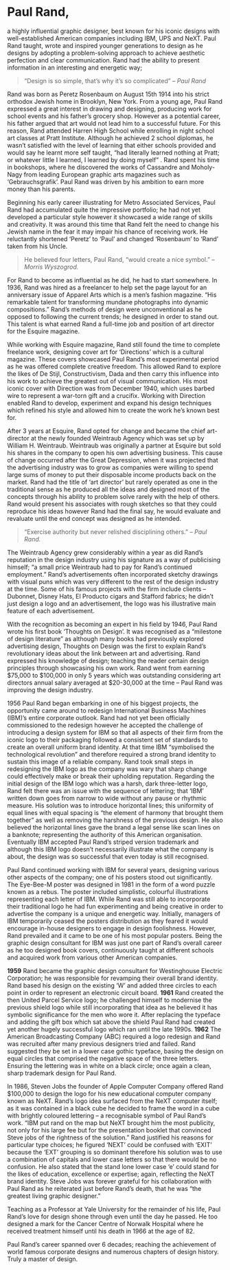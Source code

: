 # Paul Rand, 
a highly influential graphic designer, best known for his iconic designs with well-established American companies including IBM, UPS and NeXT. Paul Rand taught, wrote and inspired younger generations to design as he designs by adopting a problem-solving approach to achieve aesthetic perfection and clear communication. Rand had the ability to present information in an interesting and energetic way;
> “Design is so simple, that’s why it’s so complicated” – <cite>Paul Rand</cite>

Rand was born as Peretz Rosenbaum on August 15th 1914 into his strict orthodox Jewish home in Brooklyn, New York. From a young age, Paul Rand expressed a great interest in drawing and designing, producing work for school events and his father’s grocery shop. However as a potential career, his father argued that art would not lead him to a successful future. For this reason, Rand attended Harren High School while enrolling in night school art classes at Pratt Institute. Although he achieved 2 school diplomas, he wasn’t satisfied with the level of learning that either schools provided and would say he learnt more self taught, “had literally learned nothing at Pratt; or whatever little I learned, I learned by doing myself” . Rand spent his time in bookshops, where he discovered the works of Cassandre and Moholy-Nagy from leading European graphic arts magazines such as ‘Gebrauchsgrafik’. Paul Rand was driven by his ambition to earn more money than his parents. 

Beginning his early career illustrating for Metro Associated Services, Paul Rand had accumulated quite the impressive portfolio; he had not yet developed a particular style however it showcased a wide range of skills and creativity. It was around this time that Rand felt the need to change his Jewish name in the fear it may impair his chance of receiving work. He reluctantly shortened ‘Peretz’ to ‘Paul’ and changed ‘Rosenbaum’ to ‘Rand’ taken from his Uncle. 
> He believed four letters, Paul Rand, “would create a nice symbol.” – <cite>Morris Wyszogrod.</cite>

For Rand to become as influential as he did, he had to start somewhere. In 1936, Rand was hired as a freelancer to help set the page layout for an anniversary issue of Apparel Arts which is a men’s fashion magazine. “His remarkable talent for transforming mundane photographs into dynamic compositions.” Rand’s methods of design were unconventional as he opposed to following the current trends; he designed in order to stand out. This talent is what earned Rand a full-time job and position of art director for the Esquire magazine.

While working with Esquire magazine, Rand still found the time to complete freelance work, designing cover art for ‘Directions’ which is a cultural magazine. These covers showcased Paul Rand’s most experimental period as he was offered complete creative freedom. This allowed Rand to explore the likes of De Stijl, Constructivism, Dada and then carry this influence into his work to achieve the greatest out of visual communication. His most iconic cover with Direction was from December 1940, which uses barbed wire to represent a war-torn gift and a crucifix. Working with Direction enabled Rand to develop, experiment and expand his design techniques which refined his style and allowed him to create the work he’s known best for.

After 3 years at Esquire, Rand opted for change and became the chief art-director at the newly founded Weintraub Agency which was set up by William H. Weintraub. Weintraub was originally a partner at Esquire but sold his shares in the company to open his own advertising business. This cause of change occurred after the Great Depression, when it was projected that the advertising industry was to grow as companies were willing to spend large sums of money to put their disposable income products back on the market. 
Rand had the title of ‘art director’ but rarely operated as one in the traditional sense as he produced all the ideas and designed most of the concepts through his ability to problem solve rarely with the help of others. Rand would present his associates with rough sketches so that they could reproduce his ideas however Rand had the final say, he would evaluate and revaluate until the end concept was designed as he intended. 
> “Exercise authority but never relished disciplining others.” – <cite>Paul Rand.</cite>

The Weintraub Agency grew considerably within a year as did Rand’s reputation in the design industry using his signature as a way of publicising himself; “a small price Weintraub had to pay for Rand’s continued employment.” Rand’s advertisements often incorporated sketchy drawings with visual puns which was very different to the rest of the design industry at the time. Some of his famous projects with the firm include clients – Dubonnet, Disney Hats, El Producto cigars and Stafford fabrics; he didn’t just design a logo and an advertisement, the logo was his illustrative main feature of each advertisement. 

With the recognition as becoming an expert in his field by 1946, Paul Rand wrote his first book ‘Thoughts on Design’. It was recognised as a “milestone of design literature” as although many books had previously explored advertising design, Thoughts on Design was the first to explain Rand’s revolutionary ideas about the link between art and advertising. Rand expressed his knowledge of design; teaching the reader certain design principles through showcasing his own work. Rand went from earning $75,000 to $100,000 in only 5 years which was outstanding considering art directors annual salary averaged at $20-30,000 at the time – Paul Rand was improving the design industry. 

1956 Paul Rand began embarking in one of his biggest projects, the opportunity came around to redesign International Business Machines (IBM)’s entire corporate outlook. Rand had not yet been officially commissioned to the redesign however he accepted the challenge of introducing a design system for IBM so that all aspects of their firm from the iconic logo to their packaging followed a consistent set of standards to create an overall uniform brand identity. At that time IBM “symbolised the technological revolution” and therefore required a strong brand identity to sustain this image of a reliable company. Rand took small steps in redesigning the IBM logo as the company was wary that sharp change could effectively make or break their upholding reputation. Regarding the initial design of the IBM logo which was a harsh, dark three-letter logo, Rand felt there was an issue with the sequence of lettering; that ‘IBM’ written down goes from narrow to wide without any pause or rhythmic measure. His solution was to introduce horizontal lines; this uniformity of equal lines with equal spacing is “the element of harmony that brought them together” as well as removing the harshness of the previous design. He also believed the horizontal lines gave the brand a legal sense like scan lines on a banknote; representing the authority of this American organisation. Eventually IBM accepted Paul Rand’s striped version trademark and although this IBM logo doesn’t necessarily illustrate what the company is about, the design was so successful that even today is still recognised. 

Paul Rand continued working with IBM for several years, designing various other aspects of the company; one of his posters stood out significantly. The Eye-Bee-M poster was designed in 1981 in the form of a word puzzle known as a rebus. The poster included simplistic, colourful illustrations representing each letter of IBM. While Rand was still able to incorporate their traditional logo he had fun experimenting and being creative in order to advertise the company is a unique and energetic way. Initially, managers of IBM temporarily ceased the posters distribution as they feared it would encourage in-house designers to engage in design foolishness. However, Rand prevailed and it came to be one of his most popular posters.
Being the graphic design consultant for IBM was just one part of Rand’s overall career as he too designed book covers, continuously taught at different schools and acquired work from various other American companies.

<strong>1959</strong> Rand became the graphic design consultant for Westinghouse Electric Corporation; he was responsible for revamping their overall brand identity. Rand based his design on the existing ‘W’ and added three circles to each point in order to represent an electronic circuit board.
<strong>1961</strong> Rand created the then United Parcel Service logo; he challenged himself to modernise the previous shield logo while still incorporating that idea as he believed it has symbolic significance for the men who wore it. After replacing the typeface and adding the gift box which sat above the shield Paul Rand had created yet another hugely successful logo which ran until the late 1990s. 
<strong>1962</strong> The American Broadcasting Company (ABC) required a logo redesign and Rand was recruited after many previous designers tried and failed. Rand suggested they be set in a lower case gothic typeface, basing the design on equal circles that comprised the negative space of the three letters. Ensuring the lettering was in white on a black circle; once again a clean, sharp trademark design for Paul Rand. 

In 1986, Steven Jobs the founder of Apple Computer Company offered Rand $100,000 to design the logo for his new educational computer company known as NeXT. Rand’s logo idea surfaced from the NeXT computer itself; as it was contained in a black cube he decided to frame the word in a cube with brightly coloured lettering – a recognisable symbol of Paul Rand’s work. “IBM put rand on the map but NeXT brought him the most publicity, not only for his large fee but for the presentation booklet that convinced Steve jobs of the rightness of the solution.” Rand justified his reasons for particular type choices; he figured ‘NEXT’ could be confused with ‘EXIT’ because the ‘EXT’ grouping is so dominant therefore his solution was to use a combination of capitals and lower case letters so that there would be no confusion. He also stated that the stand lone lower case ‘e’ could stand for the likes of education, excellence or expertise; again, reflecting the NeXT brand identity. Steve Jobs was forever grateful for his collaboration with Paul Rand as he reiterated just before Rand’s death, that he was “the greatest living graphic designer.”

Teaching as a Professor at Yale University for the remainder of his life, Paul Rand’s love for design shone through even until the day he passed. He too designed a mark for the Cancer Centre of Norwalk Hospital where he received treatment himself until his death in 1966 at the age of 82. 

Paul Rand’s career spanned over 6 decades; reaching the achievement of world famous corporate designs and numerous chapters of design history. Truly a master of design.

